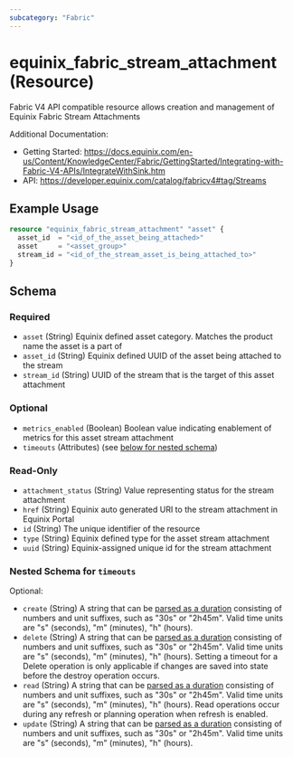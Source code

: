 ```yaml
---
subcategory: "Fabric"
---
```


# equinix_fabric_stream_attachment (Resource)

Fabric V4 API compatible resource allows creation and management of Equinix Fabric Stream Attachments

Additional Documentation:
* Getting Started: https://docs.equinix.com/en-us/Content/KnowledgeCenter/Fabric/GettingStarted/Integrating-with-Fabric-V4-APIs/IntegrateWithSink.htm
* API: https://developer.equinix.com/catalog/fabricv4#tag/Streams

## Example Usage

```terraform
resource "equinix_fabric_stream_attachment" "asset" {
  asset_id  = "<id_of_the_asset_being_attached>"
  asset     = "<asset_group>"
  stream_id = "<id_of_the_stream_asset_is_being_attached_to>"
}
```

<!-- schema generated by tfplugindocs -->
## Schema

### Required

- `asset` (String) Equinix defined asset category. Matches the product name the asset is a part of
- `asset_id` (String) Equinix defined UUID of the asset being attached to the stream
- `stream_id` (String) UUID of the stream that is the target of this asset attachment

### Optional

- `metrics_enabled` (Boolean) Boolean value indicating enablement of metrics for this asset stream attachment
- `timeouts` (Attributes) (see [below for nested schema](#nestedatt--timeouts))

### Read-Only

- `attachment_status` (String) Value representing status for the stream attachment
- `href` (String) Equinix auto generated URI to the stream attachment in Equinix Portal
- `id` (String) The unique identifier of the resource
- `type` (String) Equinix defined type for the asset stream attachment
- `uuid` (String) Equinix-assigned unique id for the stream attachment

<a id="nestedatt--timeouts"></a>
### Nested Schema for `timeouts`

Optional:

- `create` (String) A string that can be [parsed as a duration](https://pkg.go.dev/time#ParseDuration) consisting of numbers and unit suffixes, such as "30s" or "2h45m". Valid time units are "s" (seconds), "m" (minutes), "h" (hours).
- `delete` (String) A string that can be [parsed as a duration](https://pkg.go.dev/time#ParseDuration) consisting of numbers and unit suffixes, such as "30s" or "2h45m". Valid time units are "s" (seconds), "m" (minutes), "h" (hours). Setting a timeout for a Delete operation is only applicable if changes are saved into state before the destroy operation occurs.
- `read` (String) A string that can be [parsed as a duration](https://pkg.go.dev/time#ParseDuration) consisting of numbers and unit suffixes, such as "30s" or "2h45m". Valid time units are "s" (seconds), "m" (minutes), "h" (hours). Read operations occur during any refresh or planning operation when refresh is enabled.
- `update` (String) A string that can be [parsed as a duration](https://pkg.go.dev/time#ParseDuration) consisting of numbers and unit suffixes, such as "30s" or "2h45m". Valid time units are "s" (seconds), "m" (minutes), "h" (hours).
